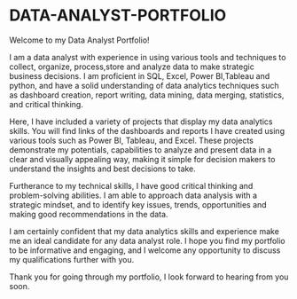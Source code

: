 # DATA-ANALYST-PORTFOLIO

Welcome to my Data Analyst Portfolio!

I am a data analyst with experience in using various tools and techniques to collect, organize, process,store and analyze data to make strategic business decisions. I am proficient in SQL, Excel, Power BI,Tableau and python, and have a solid understanding of data analytics techniques such as dashboard creation, report writing, data mining, data merging, statistics, and critical thinking.

Here, I have included a variety of projects that display my data analytics skills. You will find links of the dashboards and reports I have created using various tools such as Power BI, Tableau, and Excel. These projects demonstrate my potentials, capabilities to analyze and present data in a clear and visually appealing way, making it simple for decision makers to understand the insights and best decisions to take.

Furtherance to my technical skills, I have good critical thinking and problem-solving abilities. I am able to approach data analysis with a strategic mindset, and to identify key issues, trends, opportunities and making good recommendations in the data.

I am certainly confident that my data analytics skills and experience make me an ideal candidate for any data analyst role. I hope you find my portfolio to be informative and engaging, and I welcome any opportunity to discuss my qualifications further with you.

Thank you for going through my portfolio, I look forward to hearing from you soon.
